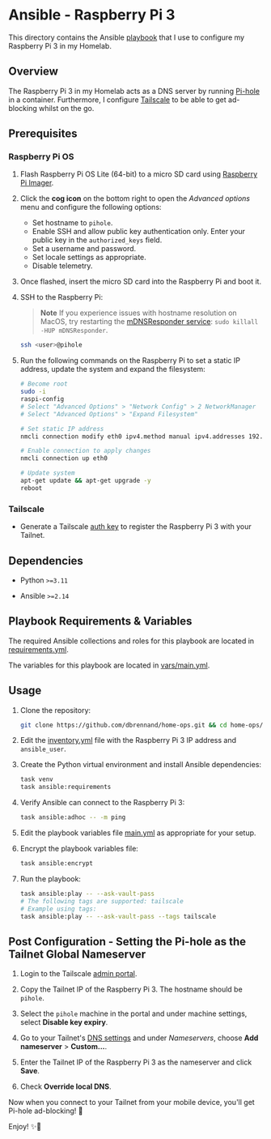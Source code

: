 # Ansible - Raspberry Pi 3

This directory contains the Ansible [playbook](playbook.yml) that I use to configure my Raspberry Pi 3 in my Homelab.

## Overview

The Raspberry Pi 3 in my Homelab acts as a DNS server by running [Pi-hole](https://pi-hole.net/) in a container. Furthermore, I configure [Tailscale](https://tailscale.com/) to be able to get ad-blocking whilst on the go.

## Prerequisites

### Raspberry Pi OS

1. Flash Raspberry Pi OS Lite (64-bit) to a micro SD card using [Raspberry Pi Imager](https://www.raspberrypi.com/software/).

2. Click the **cog icon** on the bottom right to open the *Advanced options* menu and configure the following options:

    - Set hostname to `pihole`.
    - Enable SSH and allow public key authentication only. Enter your public key in the `authorized_keys` field.
    - Set a username and password.
    - Set locale settings as appropriate.
    - Disable telemetry.

3. Once flashed, insert the micro SD card into the Raspberry Pi and boot it.

4. SSH to the Raspberry Pi:

    > **Note**
    > If you experience issues with hostname resolution on MacOS, try restarting the [mDNSResponder service](https://stackoverflow.com/questions/20252294/ssh-could-not-resolve-hostname-hostname-nodename-nor-servname-provided-or-n): `sudo killall -HUP mDNSResponder`.

    ```bash
    ssh <user>@pihole
    ```

5. Run the following commands on the Raspberry Pi to set a static IP address, update the system and expand the filesystem:

    ```bash
    # Become root
    sudo -i
    raspi-config
    # Select "Advanced Options" > "Network Config" > 2 NetworkManager
    # Select "Advanced Options" > "Expand Filesystem"

    # Set static IP address
    nmcli connection modify eth0 ipv4.method manual ipv4.addresses 192.168.0.2/24 ipv4.gateway 192.168.0.1 ipv4.dns 1.1.1.1,1.0.0.1 connection.autoconnect yes

    # Enable connection to apply changes
    nmcli connection up eth0

    # Update system
    apt-get update && apt-get upgrade -y
    reboot
    ```

### Tailscale

- Generate a Tailscale [auth key](https://login.tailscale.com/admin/settings/keys) to register the Raspberry Pi 3 with your Tailnet.

## Dependencies

- Python `>=3.11`

- Ansible `>=2.14`

## Playbook Requirements & Variables

The required Ansible collections and roles for this playbook are located in [requirements.yml](requirements.yml).

The variables for this playbook are located in [vars/main.yml](vars/main.yml).

## Usage

1. Clone the repository:

    ```bash
    git clone https://github.com/dbrennand/home-ops.git && cd home-ops/ansible/raspberrypi3
    ```

2. Edit the [inventory.yml](inventory.yml) file with the Raspberry Pi 3 IP address and `ansible_user`.

3. Create the Python virtual environment and install Ansible dependencies:

    ```bash
    task venv
    task ansible:requirements
    ```

4. Verify Ansible can connect to the Raspberry Pi 3:

    ```bash
    task ansible:adhoc -- -m ping
    ```

5. Edit the playbook variables file [main.yml](vars/main.yml) as appropriate for your setup.

6. Encrypt the playbook variables file:

    ```bash
    task ansible:encrypt
    ```

7. Run the playbook:

    ```bash
    task ansible:play -- --ask-vault-pass
    # The following tags are supported: tailscale
    # Example using tags:
    task ansible:play -- --ask-vault-pass --tags tailscale
    ```

## Post Configuration - Setting the Pi-hole as the Tailnet Global Nameserver

1. Login to the Tailscale [admin portal](https://login.tailscale.com/admin/machines).

2. Copy the Tailnet IP of the Raspberry Pi 3. The hostname should be `pihole`.

3. Select the `pihole` machine in the portal and under machine settings, select **Disable key expiry**.

4. Go to your Tailnet's [DNS settings](https://login.tailscale.com/admin/dns) and under *Nameservers*, choose **Add nameserver** > **Custom...**.

5. Enter the Tailnet IP of the Raspberry Pi 3 as the nameserver and click **Save**.

6. Check **Override local DNS**.

Now when you connect to your Tailnet from your mobile device, you'll get Pi-hole ad-blocking! 🚀

Enjoy! ✨🚀
